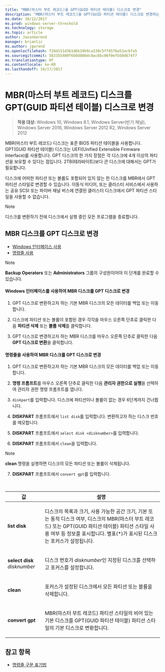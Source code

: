 ```yaml
---
title: "MBR(마스터 부트 레코드)을 GPT(GUID 파티션 테이블) 디스크로 변경"
description: "MBR(마스터 부트 레코드)을 GPT(GUID 파티션 테이블) 디스크로 변경하는 방법을 설명합니다."
ms.date: 10/12/2017
ms.prod: windows-server-threshold
ms.technology: storage
ms.topic: article
author: JasonGerend
manager: brianlic
ms.author: jgerend
ms.openlocfilehash: f28d151d3b1d6b19b9ca330c5ff8576a53acbfa5
ms.sourcegitcommit: 583355400f6b0d880dc0ac6bc06f0efb50d674f7
ms.translationtype: HT
ms.contentlocale: ko-KR
ms.lasthandoff: 10/17/2017
---
```

# <a name="change-a-master-boot-record-mbr-disk-into-a-guid-partition-table-gpt-disk"></a>MBR(마스터 부트 레코드) 디스크를 GPT(GUID 파티션 테이블) 디스크로 변경

> **적용 대상:** Windows 10, Windows 8.1, Windows Server(반기 채널), Windows Server 2016, Windows Server 2012 R2, Windows Server 2012

MBR(마스터 부트 레코드) 디스크는 표준 BIOS 파티션 테이블을 사용합니다. GPT(GUID 파티션 테이블) 디스크는 UEFI(Unified Extensible Firmware Interface)를 사용합니다. GPT 디스크의 한 가지 장점은 각 디스크에 4개 이상의 파티션을 보유할 수 있다는 점입니다. 2TB(테라바이트)보다 큰 디스크에 대해서는 GPT가 필요합니다.

디스크에 어떠한 파티션 또는 볼륨도 포함되어 있지 않는 한 디스크를 MBR에서 GPT 파티션 스타일로 변경할 수 있습니다.
이동식 미디어, 또는 클러스터 서비스에서 사용하는 공유 SCSI 또는 파이버 채널 버스에 연결된 클러스터 디스크에서 GPT 파티션 스타일을 사용할 수 없습니다.

> [!NOTE]
> 디스크를 변환하기 전에 디스크에서 실행 중인 모든 프로그램을 종료합니다.

## <a name="changing-an-mbr-disk-into-a-gpt-disk"></a>MBR 디스크를 GPT 디스크로 변경

-   [Windows 인터페이스 사용](#BKMK_WINUI)
-   [명령줄 사용](#BKMK_CMD)

> [!NOTE]
> **Backup Operators** 또는 **Administrators** 그룹의 구성원이어야 이 단계를 완료할 수 있습니다.

<a id="BKMK_WINUI"></a>
#### <a name="to-change-an-mbr-disk-into-a-gpt-disk-using-the-windows-interface"></a>Windows 인터페이스를 사용하여 MBR 디스크를 GPT 디스크로 변경

1.  GPT 디스크로 변환하고자 하는 기본 MBR 디스크의 모든 데이터를 백업 또는 이동합니다.

2.  디스크에 파티션 또는 볼륨이 포함된 경우 각각을 마우스 오른쪽 단추로 클릭한 다음 **파티션 삭제** 또는 **볼륨 삭제**를 클릭합니다.

3.  GPT 디스크로 변경하고자 하는 MBR 디스크를 마우스 오른쪽 단추로 클릭한 다음 **GPT 디스크로 변환**을 클릭합니다.

<a id="BKMK_CMD"></a>
#### <a name="to-change-an-mbr-disk-into-a-gpt-disk-using-a-command-line"></a>명령줄을 사용하여 MBR 디스크를 GPT 디스크로 변경

1.  GPT 디스크로 변환하고자 하는 기본 MBR 디스크의 모든 데이터를 백업 또는 이동합니다.

2.  **명령 프롬프트**를 마우스 오른쪽 단추로 클릭한 다음 **관리자 권한으로 실행**을 선택하여 관리자 권한 명령 프롬프트를 엽니다.

3. `diskpart`를 입력합니다. 디스크에 파티션이나 볼륨이 없는 경우 6단계까지 건너뜁니다.

4.  **DISKPART** 프롬프트에서 `list disk`를 입력합니다. 변환하고자 하는 디스크 번호를 메모합니다.

5.  **DISKPART** 프롬프트에서 `select disk <disknumber>`를 입력합니다.

6.  **DISKPART** 프롬프트에서 `clean`을 입력합니다.

> [!NOTE]
> **clean** 명령을 실행하면 디스크의 모든 파티션 또는 볼륨이 삭제됩니다.

7.  **DISKPART** 프롬프트에서 `convert gpt`를 입력합니다.

<br />

| 값  | 설명  |
| ----- | ----|
| <p>**list disk**</p> | <p>디스크의 목록과 크기, 사용 가능한 공간 크기, 기본 또는 동적 디스크 여부, 디스크의 MBR(마스터 부트 레코드) 또는 GPT(GUID 파티션 테이블) 파티션 스타일 사용 여부 등 정보를 표시합니다. 별표(*)가 표시된 디스크는 포커스가 설정됩니다.</p> |
| <p>**select disk** <em>disknumber</em></p> | <p>디스크 번호가 <em>disknumber</em>인 지정된 디스크를 선택하고 포커스를 설정합니다.</p> |
| <p>**clean**</p> | <p>포커스가 설정된 디스크에서 모든 파티션 또는 볼륨을 삭제합니다.</p>  |
| <p>**convert gpt**</p>| <p>MBR(마스터 부트 레코드) 파티션 스타일의 비어 있는 기본 디스크를 GPT(GUID 파티션 테이블) 파티션 스타일의 기본 디스크로 변환합니다.</p> |

## <a name="see-also"></a>참고 항목

-   [명령줄 구문 표기법](https://technet.microsoft.com/library/cc742449(v=ws.11).aspx)


